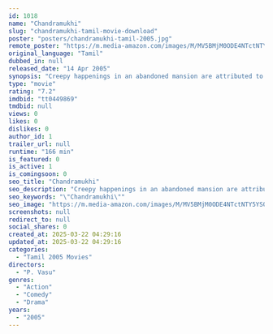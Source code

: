 ```yaml
---
id: 1018
name: "Chandramukhi"
slug: "chandramukhi-tamil-movie-download"
poster: "posters/chandramukhi-tamil-2005.jpg"
remote_poster: "https://m.media-amazon.com/images/M/MV5BMjM0ODE4NTctNTY5YS00ZWU2LTg3ZGItYjcyMjI3NGI1N2NkXkEyXkFqcGc@._V1_SX300.jpg"
original_language: "Tamil"
dubbed_in: null
released_date: "14 Apr 2005"
synopsis: "Creepy happenings in an abandoned mansion are attributed to the ghost of an ancient courtesan, back for revenge."
type: "movie"
rating: "7.2"
imdbid: "tt0449869"
tmdbid: null
views: 0
likes: 0
dislikes: 0
author_id: 1
trailer_url: null
runtime: "166 min"
is_featured: 0
is_active: 1
is_comingsoon: 0
seo_title: "Chandramukhi"
seo_description: "Creepy happenings in an abandoned mansion are attributed to the ghost of an ancient courtesan, back for revenge."
seo_keywords: "\"Chandramukhi\""
seo_image: "https://m.media-amazon.com/images/M/MV5BMjM0ODE4NTctNTY5YS00ZWU2LTg3ZGItYjcyMjI3NGI1N2NkXkEyXkFqcGc@._V1_SX300.jpg"
screenshots: null
redirect_to: null
social_shares: 0
created_at: 2025-03-22 04:29:16
updated_at: 2025-03-22 04:29:16
categories:
  - "Tamil 2005 Movies"
directors:
  - "P. Vasu"
genres:
  - "Action"
  - "Comedy"
  - "Drama"
years:
  - "2005"
---
```

